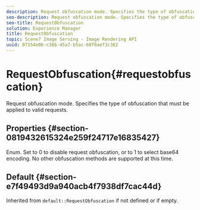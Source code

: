 ```yaml
---
description: Request obfuscation mode. Specifies the type of obfuscation that must be applied to valid requests.
seo-description: Request obfuscation mode. Specifies the type of obfuscation that must be applied to valid requests.
seo-title: RequestObfuscation
solution: Experience Manager
title: RequestObfuscation
topic: Scene7 Image Serving - Image Rendering API
uuid: 07154e06-c386-45a7-b5ac-60f0aef3c362
---
```


# RequestObfuscation{#requestobfuscation}

Request obfuscation mode. Specifies the type of obfuscation that must be applied to valid requests.

## Properties {#section-0819432615324e259f24717e16835427}

Enum. Set to 0 to disable request obfuscation, or to 1 to select base64 encoding. No other obfuscation methods are supported at this time.

## Default {#section-e7f49493d9a940acb4f7938df7cac44d}

Inherited from `default::RequestObfuscation` if not defined or if empty. 
